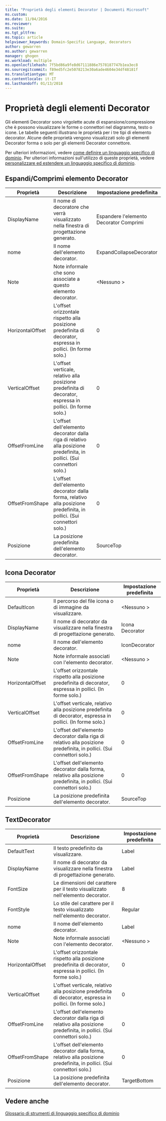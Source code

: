 ```yaml
---
title: "Proprietà degli elementi Decorator | Documenti Microsoft"
ms.custom: 
ms.date: 11/04/2016
ms.reviewer: 
ms.suite: 
ms.tgt_pltfrm: 
ms.topic: article
helpviewer_keywords: Domain-Specific Language, decorators
author: gewarren
ms.author: gewarren
manager: ghogen
ms.workload: multiple
ms.openlocfilehash: 7f5bd86a9fe8d67111886e7578187747b1ea3ec8
ms.sourcegitcommit: f89ed5fc2e5078213e30a6ade4604e34df48181f
ms.translationtype: MT
ms.contentlocale: it-IT
ms.lasthandoff: 01/13/2018
---
```

# <a name="properties-of-decorators"></a>Proprietà degli elementi Decorator
Gli elementi Decorator sono virgolette acute di espansione/compressione che è possono visualizzare le forme o connettori nel diagramma, testo o icone. Le tabelle seguenti illustrano le proprietà per i tre tipi di elemento decorator. Alcune delle proprietà vengono visualizzati solo gli elementi Decorator forma o solo per gli elementi Decorator connettore.  
  
 Per ulteriori informazioni, vedere [come definire un linguaggio specifico di dominio](../modeling/how-to-define-a-domain-specific-language.md). Per ulteriori informazioni sull'utilizzo di queste proprietà, vedere [personalizzare ed estendere un linguaggio specifico di dominio](../modeling/customizing-and-extending-a-domain-specific-language.md).  
  
## <a name="expandcollapse-decorator"></a>Espandi/Comprimi elemento Decorator  
  
|Proprietà|Descrizione|Impostazione predefinita|  
|--------------|-----------------|-------------|  
|DisplayName|Il nome di decoratore che verrà visualizzato nella finestra di progettazione generato.|Espandere l'elemento Decorator Comprimi|  
|nome|Il nome dell'elemento decorator.|ExpandCollapseDecorator|  
|Note|Note informale che sono associate a questo elemento decorator.|\<Nessuno >|  
|HorizontalOffset|L'offset orizzontale rispetto alla posizione predefinita di decorator, espressa in pollici. (In forme solo.)|0|  
|VerticalOffset|L'offset verticale, relativo alla posizione predefinita di decorator, espressa in pollici. (In forme solo.)|0|  
|OffsetFromLine|L'offset dell'elemento decorator dalla riga di relativo alla posizione predefinita, in pollici. (Sui connettori solo.)|0|  
|OffsetFromShape|L'offset dell'elemento decorator dalla forma, relativo alla posizione predefinita, in pollici. (Sui connettori solo.)|0|  
|Posizione|La posizione predefinita dell'elemento decorator.|SourceTop|  
  
## <a name="icon-decorator"></a>Icona Decorator  
  
|Proprietà|Descrizione|Impostazione predefinita|  
|--------------|-----------------|-------------|  
|DefaultIcon|Il percorso del file icona o di immagine da visualizzare.|\<Nessuno >|  
|DisplayName|Il nome di decorator da visualizzare nella finestra di progettazione generato.|Icona Decorator|  
|nome|Il nome dell'elemento decorator.|IconDecorator|  
|Note|Note informale associati con l'elemento decorator.|\<Nessuno >|  
|HorizontalOffset|L'offset orizzontale rispetto alla posizione predefinita di decorator, espressa in pollici. (In forme solo.)|0|  
|VerticalOffset|L'offset verticale, relativo alla posizione predefinita di decorator, espressa in pollici. (In forme solo.)|0|  
|OffsetFromLine|L'offset dell'elemento decorator dalla riga di relativo alla posizione predefinita, in pollici. (Sui connettori solo.)|0|  
|OffsetFromShape|L'offset dell'elemento decorator dalla forma, relativo alla posizione predefinita, in pollici. (Sui connettori solo.)|0|  
|Posizione|La posizione predefinita dell'elemento decorator.|SourceTop|  
  
## <a name="textdecorator"></a>TextDecorator  
  
|Proprietà|Descrizione|Impostazione predefinita|  
|--------------|-----------------|-------------|  
|DefaultText|Il testo predefinito da visualizzare.|Label|  
|DisplayName|Il nome di decorator da visualizzare nella finestra di progettazione generato.|Label|  
|FontSize|Le dimensioni del carattere per il testo visualizzato nell'elemento decorator.|8|  
|FontStyle|Lo stile del carattere per il testo visualizzato nell'elemento decorator.|Regular|  
|nome|Il nome dell'elemento decorator.|Label|  
|Note|Note informale associati con l'elemento decorator.|\<Nessuno >|  
|HorizontalOffset|L'offset orizzontale rispetto alla posizione predefinita di decorator, espressa in pollici. (In forme solo.)|0|  
|VerticalOffset|L'offset verticale, relativo alla posizione predefinita di decorator, espressa in pollici. (In forme solo.)|0|  
|OffsetFromLine|L'offset dell'elemento decorator dalla riga di relativo alla posizione predefinita, in pollici. (Sui connettori solo.)|0|  
|OffsetFromShape|L'offset dell'elemento decorator dalla forma, relativo alla posizione predefinita, in pollici. (Sui connettori solo.)|0|  
|Posizione|La posizione predefinita dell'elemento decorator.|TargetBottom|  
  
## <a name="see-also"></a>Vedere anche  
 [Glossario di strumenti di linguaggio specifico di dominio](http://msdn.microsoft.com/en-us/ca5e84cb-a315-465c-be24-76aa3df276aa)